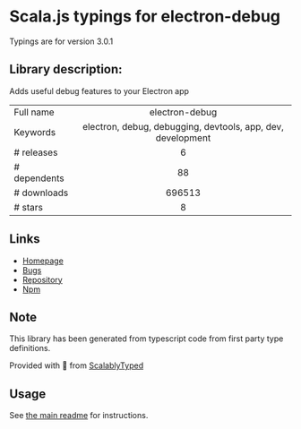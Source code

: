 
# Scala.js typings for electron-debug

Typings are for version 3.0.1

## Library description:
Adds useful debug features to your Electron app

|                    |                 |
| ------------------ | :-------------: |
| Full name          | electron-debug |
| Keywords           | electron, debug, debugging, devtools, app, dev, development |
| # releases         | 6 |
| # dependents       | 88 |
| # downloads        | 696513 |
| # stars            | 8 |

## Links
- [Homepage](https://github.com/sindresorhus/electron-debug#readme)
- [Bugs](https://github.com/sindresorhus/electron-debug/issues)
- [Repository](https://github.com/sindresorhus/electron-debug)
- [Npm](https://www.npmjs.com/package/electron-debug)
    


## Note
This library has been generated from typescript code from first party type definitions.

Provided with :purple_heart: from [ScalablyTyped](https://github.com/oyvindberg/ScalablyTyped)

## Usage
See [the main readme](../../readme.md) for instructions.


